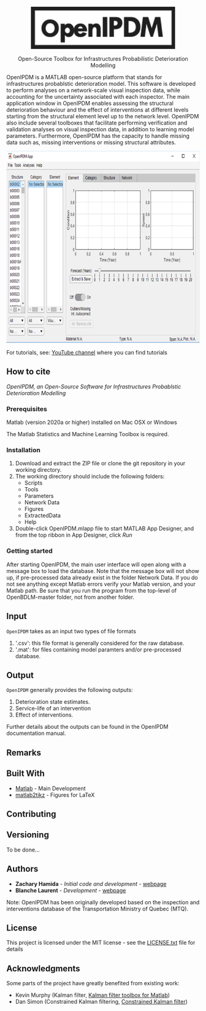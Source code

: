 <p align="center">
<img src="/Help/OpenIPDM.png" height="110">

<p align="center">
Open-Source Toolbox for Infrastructures Probabilistic Deterioration Modelling 
</p>

OpenIPDM is a MATLAB open-source platform that stands for infrastructures probablstic deterioration model. This software is developed to perform analyses on a network-scale visual inspection data, while accounting for the uncertainty associated with each inspector.
The main application window in OpenIPDM enables assessing the structural deterioration behaviour and the effect of interventions at different levels starting from the structural element level up to the network level.
OpenIPDM also include several toolboxes that facilitate performing verification and validation analyses on visual inspection data, in addition to learning model parameters.
Furthermore, OpenIPDM has the capacity to handle missing data such as, missing interventions or missing structural attributes.

<p align="center">
<img src="/Help/OpenIPDMMain.png" height="500">
    
For tutorials, see: [YouTube channel](https://www.youtube.com/) where you can find tutorials

## How to cite

*OpenIPDM, an Open-Source Software for Infrastructures Probablstic Deterioration Modelling*

### Prerequisites

Matlab (version 2020a or higher) installed on Mac OSX or Windows

The Matlab Statistics and Machine Learning Toolbox is required.

### Installation

1. Download and extract the ZIP file or clone the git repository in your working directory. 
2. The working directory should include the following folders:
    - Scripts
    - Tools
    - Parameters
    - Network Data
    - Figures
    - ExtractedData
    - Help
3. Double-click OpenIPDM.mlapp file to start MATLAB App Designer, and from the top ribbon in App Designer, click *Run*


### Getting started
After starting OpenIPDM, the main user interface will open along with a message box to load the database. Note that the message box will not show up, if pre-processed data already exist in the folder Network Data. 
If you do not see anything except Matlab errors verify your Matlab version, and your Matlab path. Be sure that you run the program from the top-level of OpenBDLM-master folder, not from another folder.

## Input

`OpenIPDM` takes as an input two types of file formats

1. '.csv': this file format is generally considered for the raw database.
2. '.mat': for files containing model paramters and/or pre-processed database.

## Output

`OpenIPDM` generally provides the following outputs:

1. Deterioration state estimates. 
2. Service-life of an intervention
3. Effect of interventions.

Further details about the outputs can be found in the OpenIPDM documentation manual.


## Remarks


## Built With

* [Matlab](https://www.mathworks.com/products/matlab.html) - Main Development
* [matlab2tikz](https://github.com/matlab2tikz/matlab2tikz) - Figures for LaTeX

## Contributing



## Versioning

To be done...

## Authors

* **Zachary Hamida** - *Initial code and development* - [webpage](http://profs.polymtl.ca/jagoulet/Site/Goulet_web_page_ZHAMIDA.html)
* **Blanche Laurent** - *Development* - [webpage](http://profs.polymtl.ca/jagoulet/Site/Goulet_web_page_BLAURENT.html)

Note: OpenIPDM has been originally developed based on the inspection and interventions database of the Transportation Ministry of Quebec (MTQ).

## License

This project is licensed under the MIT license - see the [LICENSE.txt](LICENSE.txt) file for details

## Acknowledgments

Some parts of the project have greatly benefited from existing work:

* Kevin Murphy (Kalman filter, [Kalman filter toolbox for Matlab](https://www.cs.ubc.ca/~murphyk/Software/Kalman/kalman.html#other))
* Dan Simon (Constrained Kalman filtering, [Constrained Kalman filter](https://academic.csuohio.edu/simond/ConstrKF/))


